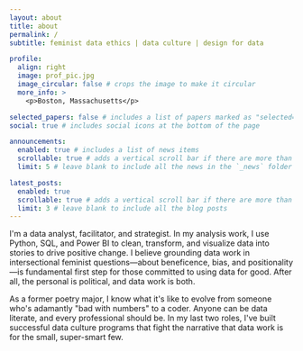 ```yaml
---
layout: about
title: about
permalink: /
subtitle: feminist data ethics | data culture | design for data

profile:
  align: right
  image: prof_pic.jpg
  image_circular: false # crops the image to make it circular
  more_info: >
    <p>Boston, Massachusetts</p>

selected_papers: false # includes a list of papers marked as "selected={true}"
social: true # includes social icons at the bottom of the page

announcements:
  enabled: true # includes a list of news items
  scrollable: true # adds a vertical scroll bar if there are more than 3 news items
  limit: 5 # leave blank to include all the news in the `_news` folder

latest_posts:
  enabled: true
  scrollable: true # adds a vertical scroll bar if there are more than 3 new posts items
  limit: 3 # leave blank to include all the blog posts
---
```


I'm a data analyst, facilitator, and strategist. In my analysis work, I use Python, SQL, and Power BI to clean, transform, and visualize data into stories to drive positive change. I believe grounding data work in intersectional feminist questions—about beneficence, bias, and positionality—is fundamental first step for those committed to using data for good. After all, the personal is political, and data work is both.

As a former poetry major, I know what it's like to evolve from someone who's adamantly "bad with numbers" to a coder. Anyone can be data literate, and every professional should be. In my last two roles, I've built successful data culture programs that fight the narrative that data work is for the small, super-smart few.
